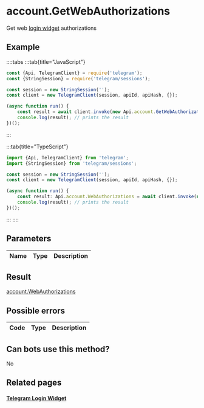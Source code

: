 # account.GetWebAuthorizations

Get web [login widget](https://core.telegram.org/widgets/login) authorizations



## Example

::::tabs
:::tab{title="JavaScript"}
```js
const {Api, TelegramClient} = require('telegram');
const {StringSession} = require('telegram/sessions');

const session = new StringSession('');
const client = new TelegramClient(session, apiId, apiHash, {});

(async function run() {
    const result = await client.invoke(new Api.account.GetWebAuthorizations({}));
    console.log(result); // prints the result
})();
```
:::

:::tab{title="TypeScript"}
```ts
import {Api, TelegramClient} from 'telegram';
import {StringSession} from 'telegram/sessions';

const session = new StringSession('');
const client = new TelegramClient(session, apiId, apiHash, {});

(async function run() {
    const result: Api.account.WebAuthorizations = await client.invoke(new Api.account.GetWebAuthorizations({}));
    console.log(result); // prints the result
})();
```
:::
::::



## Parameters

| Name | Type | Description |
| :--: | ---- | ----------- |


## Result

[account.WebAuthorizations](https://core.telegram.org/type/account.WebAuthorizations)



## Possible errors

| Code | Type | Description |
| :--: | ---- | ----------- |


## Can bots use this method?

No

## Related pages

#### [Telegram Login Widget](https://core.telegram.org/widgets/login)



